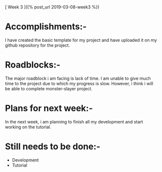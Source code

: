 [ Week 3 ]({% post_url 2019-03-08-week3 %})

# Accomplishments:-
I have created the basic template for my project and have uploaded it on my github repository for the project.

# Roadblocks:-
The major roadblock i am facing is lack of time. I am unable to give much time to the project due to which my progress is slow. However, i think i will be able to complete monster-slayer project.

# Plans for next week:-
In the next week, i am planning to finish all my development and start working on the tutorial.

# Still needs to be done:-
* Development
* Tutorial
